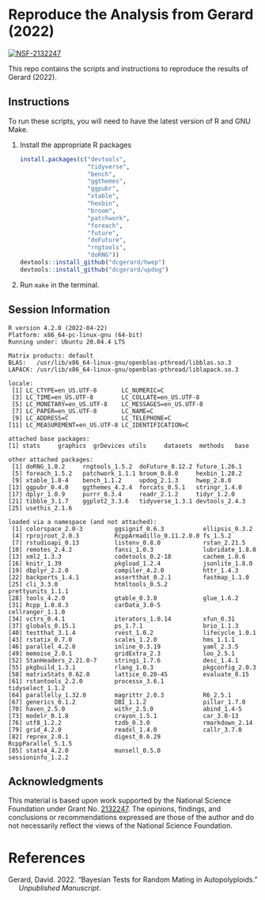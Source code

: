 
<!-- README.md is generated from README.Rmd. Please edit that file -->

# Reproduce the Analysis from Gerard (2022)

[![NSF-2132247](https://img.shields.io/badge/NSF-2132247-blue.svg)](https://nsf.gov/awardsearch/showAward?AWD_ID=2132247)

This repo contains the scripts and instructions to reproduce the results
of Gerard (2022).

## Instructions

To run these scripts, you will need to have the latest version of R and
GNU Make.

1.  Install the appropriate R packages

    ``` r
    install.packages(c("devtools",
                       "tidyverse",
                       "bench",
                       "ggthemes",
                       "ggpubr",
                       "xtable",
                       "hexbin", 
                       "broom",
                       "patchwork",
                       "foreach",
                       "future",
                       "doFuture",
                       "rngtools",
                       "doRNG"))
    devtools::install_github("dcgerard/hwep")
    devtools::install_github("dcgerard/updog")
    ```

2.  Run `make` in the terminal.

## Session Information

    R version 4.2.0 (2022-04-22)
    Platform: x86_64-pc-linux-gnu (64-bit)
    Running under: Ubuntu 20.04.4 LTS

    Matrix products: default
    BLAS:   /usr/lib/x86_64-linux-gnu/openblas-pthread/libblas.so.3
    LAPACK: /usr/lib/x86_64-linux-gnu/openblas-pthread/liblapack.so.3

    locale:
     [1] LC_CTYPE=en_US.UTF-8       LC_NUMERIC=C              
     [3] LC_TIME=en_US.UTF-8        LC_COLLATE=en_US.UTF-8    
     [5] LC_MONETARY=en_US.UTF-8    LC_MESSAGES=en_US.UTF-8   
     [7] LC_PAPER=en_US.UTF-8       LC_NAME=C                 
     [9] LC_ADDRESS=C               LC_TELEPHONE=C            
    [11] LC_MEASUREMENT=en_US.UTF-8 LC_IDENTIFICATION=C       

    attached base packages:
    [1] stats     graphics  grDevices utils     datasets  methods   base     

    other attached packages:
     [1] doRNG_1.8.2     rngtools_1.5.2  doFuture_0.12.2 future_1.26.1  
     [5] foreach_1.5.2   patchwork_1.1.1 broom_0.8.0     hexbin_1.28.2  
     [9] xtable_1.8-4    bench_1.1.2     updog_2.1.3     hwep_2.0.0     
    [13] ggpubr_0.4.0    ggthemes_4.2.4  forcats_0.5.1   stringr_1.4.0  
    [17] dplyr_1.0.9     purrr_0.3.4     readr_2.1.2     tidyr_1.2.0    
    [21] tibble_3.1.7    ggplot2_3.3.6   tidyverse_1.3.1 devtools_2.4.3 
    [25] usethis_2.1.6  

    loaded via a namespace (and not attached):
     [1] colorspace_2.0-3         ggsignif_0.6.3           ellipsis_0.3.2          
     [4] rprojroot_2.0.3          RcppArmadillo_0.11.2.0.0 fs_1.5.2                
     [7] rstudioapi_0.13          listenv_0.8.0            rstan_2.21.5            
    [10] remotes_2.4.2            fansi_1.0.3              lubridate_1.8.0         
    [13] xml2_1.3.3               codetools_0.2-18         cachem_1.0.6            
    [16] knitr_1.39               pkgload_1.2.4            jsonlite_1.8.0          
    [19] dbplyr_2.2.0             compiler_4.2.0           httr_1.4.3              
    [22] backports_1.4.1          assertthat_0.2.1         fastmap_1.1.0           
    [25] cli_3.3.0                htmltools_0.5.2          prettyunits_1.1.1       
    [28] tools_4.2.0              gtable_0.3.0             glue_1.6.2              
    [31] Rcpp_1.0.8.3             carData_3.0-5            cellranger_1.1.0        
    [34] vctrs_0.4.1              iterators_1.0.14         xfun_0.31               
    [37] globals_0.15.1           ps_1.7.1                 brio_1.1.3              
    [40] testthat_3.1.4           rvest_1.0.2              lifecycle_1.0.1         
    [43] rstatix_0.7.0            scales_1.2.0             hms_1.1.1               
    [46] parallel_4.2.0           inline_0.3.19            yaml_2.3.5              
    [49] memoise_2.0.1            gridExtra_2.3            loo_2.5.1               
    [52] StanHeaders_2.21.0-7     stringi_1.7.6            desc_1.4.1              
    [55] pkgbuild_1.3.1           rlang_1.0.3              pkgconfig_2.0.3         
    [58] matrixStats_0.62.0       lattice_0.20-45          evaluate_0.15           
    [61] rstantools_2.2.0         processx_3.6.1           tidyselect_1.1.2        
    [64] parallelly_1.32.0        magrittr_2.0.3           R6_2.5.1                
    [67] generics_0.1.2           DBI_1.1.2                pillar_1.7.0            
    [70] haven_2.5.0              withr_2.5.0              abind_1.4-5             
    [73] modelr_0.1.8             crayon_1.5.1             car_3.0-13              
    [76] utf8_1.2.2               tzdb_0.3.0               rmarkdown_2.14          
    [79] grid_4.2.0               readxl_1.4.0             callr_3.7.0             
    [82] reprex_2.0.1             digest_0.6.29            RcppParallel_5.1.5      
    [85] stats4_4.2.0             munsell_0.5.0            sessioninfo_1.2.2       

## Acknowledgments

This material is based upon work supported by the National Science
Foundation under Grant
No. [2132247](https://www.nsf.gov/awardsearch/showAward?AWD_ID=2132247).
The opinions, findings, and conclusions or recommendations expressed are
those of the author and do not necessarily reflect the views of the
National Science Foundation.

# References

<div id="refs" class="references csl-bib-body hanging-indent">

<div id="ref-gerard2022bayesian" class="csl-entry">

Gerard, David. 2022. “Bayesian Tests for Random Mating in
Autopolyploids.” *Unpublished Manuscript*.

</div>

</div>
